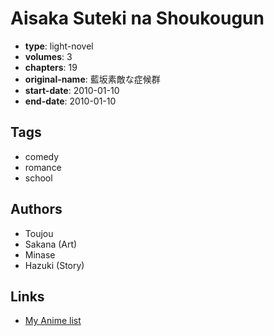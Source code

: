 # Aisaka Suteki na Shoukougun

-   **type**: light-novel
-   **volumes**: 3
-   **chapters**: 19
-   **original-name**: 藍坂素敵な症候群
-   **start-date**: 2010-01-10
-   **end-date**: 2010-01-10

## Tags

-   comedy
-   romance
-   school

## Authors

-   Toujou
-   Sakana (Art)
-   Minase
-   Hazuki (Story)

## Links

-   [My Anime list](https://myanimelist.net/manga/55153/Aisaka_Suteki_na_Shoukougun)
